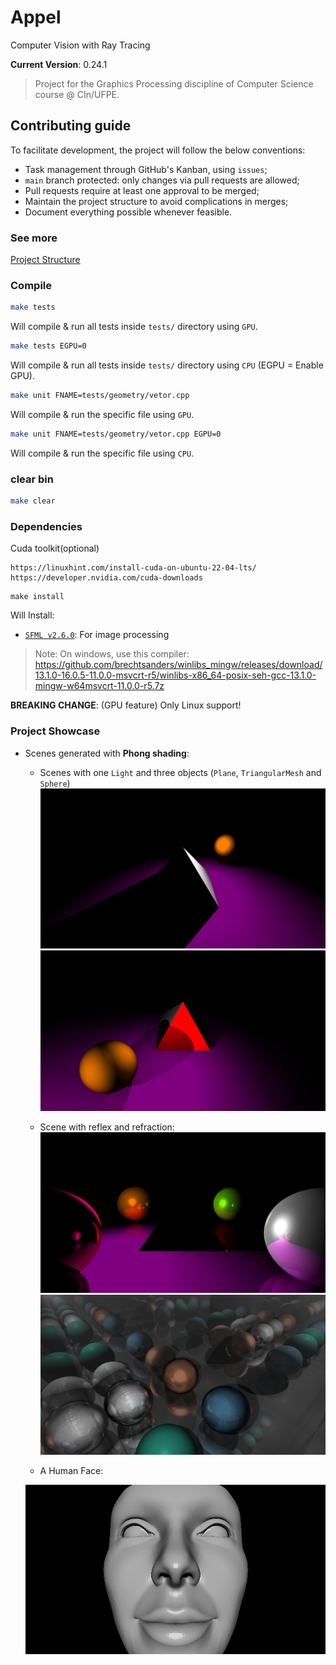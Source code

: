 # Appel
Computer Vision with Ray Tracing

<!-- Dont modify this line!!! -->
**Current Version**: 0.24.1

> Project for the Graphics Processing discipline of Computer Science course @ CIn/UFPE.
## Contributing guide
To facilitate development, the project will follow the below conventions:
* Task management through GitHub's Kanban, using `issues`;
* `main` branch protected: only changes via pull requests are allowed;
* Pull requests require at least one approval to be merged;
* Maintain the project structure to avoid complications in merges;
* Document everything possible whenever feasible.

### See more

[Project Structure](./docs/project_structure.md)

### Compile
```sh
make tests
```
 Will compile & run all tests inside `tests/` directory using `GPU`.

```sh
make tests EGPU=0
```
 Will compile & run all tests inside `tests/` directory using `CPU` (EGPU = Enable GPU).

```sh
make unit FNAME=tests/geometry/vetor.cpp
```
Will compile & run the specific file using `GPU`.
```sh
make unit FNAME=tests/geometry/vetor.cpp EGPU=0
```
Will compile & run the specific file using `CPU`.

### clear bin
```sh
make clear
```

### Dependencies
Cuda toolkit(optional)
```
https://linuxhint.com/install-cuda-on-ubuntu-22-04-lts/
https://developer.nvidia.com/cuda-downloads
```

```make
make install
```

Will Install:
* [`SFML v2.6.0`](https://github.com/SFML/SFML): For image processing

> Note: On windows, use this compiler: https://github.com/brechtsanders/winlibs_mingw/releases/download/13.1.0-16.0.5-11.0.0-msvcrt-r5/winlibs-x86_64-posix-seh-gcc-13.1.0-mingw-w64msvcrt-11.0.0-r5.7z

**BREAKING CHANGE**: (GPU feature) Only Linux support!

### Project Showcase

- Scenes generated with **Phong shading**:
    - Scenes with one `Light` and three objects (`Plane`, `TriangularMesh` and `Sphere`)
    ![img](/assets/outputs/project_v1/version_01/image_01.png)
    ![img](/assets/outputs/project_v1/version_03/image_05.png)

    - Scene with reflex and refraction:
    ![img](/assets/outputs/project_v2/version_00/image_02.png)
    ![img](/assets/outputs/project_v2/version_02/image_00.png)

    - A Human Face:

    ![img](/assets/outputs/view/humanFace.png)
